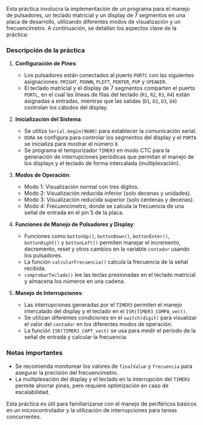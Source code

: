 Esta práctica involucra la implementación de un programa para el manejo de pulsadores, un teclado matricial y un display de 7 segmentos en una placa de desarrollo, utilizando diferentes modos de visualización y un frecuencímetro. A continuación, se detallan los aspectos clave de la práctica:

### Descripción de la práctica

1. **Configuración de Pines**:
   - Los pulsadores están conectados al puerto `PORTC` con las siguientes asignaciones: `PRIGHT`, `PDOWN`, `PLEFT`, `PENTER`, `PUP` y `SPEAKER`.
   - El teclado matricial y el display de 7 segmentos comparten el puerto `PORTL`, en el cual las líneas de filas del teclado (`R1`, `R2`, `R3`, `R4`) están asignadas a entradas, mientras que las salidas (`D1`, `D2`, `D3`, `D4`) controlan los cátodos del display.

2. **Inicialización del Sistema**:
   - Se utiliza `Serial.begin(9600)` para establecer la comunicación serial.
   - `DDRA` se configura para controlar los segmentos del display y el `PORTA` se inicializa para mostrar el número `0`.
   - Se programa el temporizador `TIMER3` en modo CTC para la generación de interrupciones periódicas que permitan el manejo de los displays y el teclado de forma intercalada (multiplexación).

3. **Modos de Operación**:
   - Modo 1: Visualización normal con tres dígitos.
   - Modo 2: Visualización reducida inferior (solo decenas y unidades).
   - Modo 3: Visualización reducida superior (solo centenas y decenas).
   - Modo 4: Frecuencímetro, donde se calcula la frecuencia de una señal de entrada en el pin 5 de la placa.

4. **Funciones de Manejo de Pulsadores y Display**:
   - Funciones como `bottonUp()`, `bottonDown()`, `bottonEnter()`, `bottonRight()` y `bottonLeft()` permiten manejar el incremento, decremento, reset y otros cambios en la variable `contador` usando los pulsadores.
   - La función `calcularFrecuencia()` calcula la frecuencia de la señal recibida.
   - `comprobarTeclado()` lee las teclas presionadas en el teclado matricial y almacena los números en una cadena.

5. **Manejo de Interrupciones**:
   - Las interrupciones generadas por el `TIMER3` permiten el manejo intercalado del display y el teclado en el `ISR(TIMER3_COMPA_vect)`.
   - Se utilizan diferentes condiciones en el `switch(digit)` para visualizar el valor del `contador` en los diferentes modos de operación.
   - La función `ISR(TIMER3_CAPT_vect)` se usa para medir el período de la señal de entrada y calcular la frecuencia.

### Notas importantes
   - Se recomienda monitorear los valores de `finalValue` y `frecuencia` para asegurar la precisión del frecuencímetro.
   - La multiplexación del display y el teclado en la interrupción del `TIMER3` permite ahorrar pines, pero requiere optimización en caso de escalabilidad.

Esta práctica es útil para familiarizarse con el manejo de periféricos básicos en un microcontrolador y la utilización de interrupciones para tareas concurrentes.
